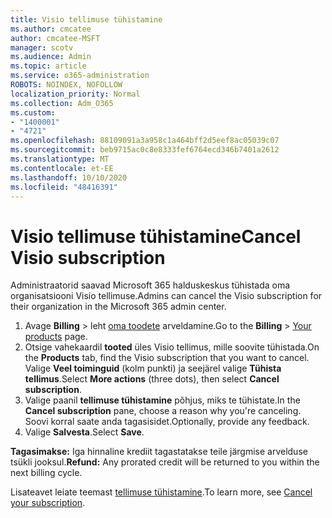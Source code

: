 ```yaml
---
title: Visio tellimuse tühistamine
ms.author: cmcatee
author: cmcatee-MSFT
manager: scotv
ms.audience: Admin
ms.topic: article
ms.service: o365-administration
ROBOTS: NOINDEX, NOFOLLOW
localization_priority: Normal
ms.collection: Adm_O365
ms.custom:
- "1400001"
- "4721"
ms.openlocfilehash: 88109091a3a958c1a464bff2d5eef8ac05039c07
ms.sourcegitcommit: beb9715ac0c8e8333fef6764ecd346b7401a2612
ms.translationtype: MT
ms.contentlocale: et-EE
ms.lasthandoff: 10/10/2020
ms.locfileid: "48416391"
---
```

# <a name="cancel-visio-subscription"></a><span data-ttu-id="b929f-102">Visio tellimuse tühistamine</span><span class="sxs-lookup"><span data-stu-id="b929f-102">Cancel Visio subscription</span></span>

<span data-ttu-id="b929f-103">Administraatorid saavad Microsoft 365 halduskeskus tühistada oma organisatsiooni Visio tellimuse.</span><span class="sxs-lookup"><span data-stu-id="b929f-103">Admins can cancel the Visio subscription for their organization in the Microsoft 365 admin center.</span></span>

1. <span data-ttu-id="b929f-104">Avage **Billing** \> leht [oma toodete](https://go.microsoft.com/fwlink/p/?linkid=842054) arveldamine.</span><span class="sxs-lookup"><span data-stu-id="b929f-104">Go to the **Billing** \> [Your products](https://go.microsoft.com/fwlink/p/?linkid=842054) page.</span></span>
2. <span data-ttu-id="b929f-105">Otsige vahekaardil **tooted** üles Visio tellimus, mille soovite tühistada.</span><span class="sxs-lookup"><span data-stu-id="b929f-105">On the **Products** tab, find the Visio subscription that you want to cancel.</span></span> <span data-ttu-id="b929f-106">Valige **Veel toiminguid** (kolm punkti) ja seejärel valige **Tühista tellimus**.</span><span class="sxs-lookup"><span data-stu-id="b929f-106">Select **More actions** (three dots), then select **Cancel subscription**.</span></span>
3. <span data-ttu-id="b929f-107">Valige paanil **tellimuse tühistamine** põhjus, miks te tühistate.</span><span class="sxs-lookup"><span data-stu-id="b929f-107">In the **Cancel subscription** pane, choose a reason why you're canceling.</span></span> <span data-ttu-id="b929f-108">Soovi korral saate anda tagasisidet.</span><span class="sxs-lookup"><span data-stu-id="b929f-108">Optionally, provide any feedback.</span></span>
4. <span data-ttu-id="b929f-109">Valige **Salvesta**.</span><span class="sxs-lookup"><span data-stu-id="b929f-109">Select **Save**.</span></span>

<span data-ttu-id="b929f-110">**Tagasimakse:** Iga hinnaline krediit tagastatakse teile järgmise arvelduse tsükli jooksul.</span><span class="sxs-lookup"><span data-stu-id="b929f-110">**Refund:** Any prorated credit will be returned to you within the next billing cycle.</span></span>

<span data-ttu-id="b929f-111">Lisateavet leiate teemast [tellimuse tühistamine](https://docs.microsoft.com/microsoft-365/commerce/subscriptions/cancel-your-subscription).</span><span class="sxs-lookup"><span data-stu-id="b929f-111">To learn more, see [Cancel your subscription](https://docs.microsoft.com/microsoft-365/commerce/subscriptions/cancel-your-subscription).</span></span>